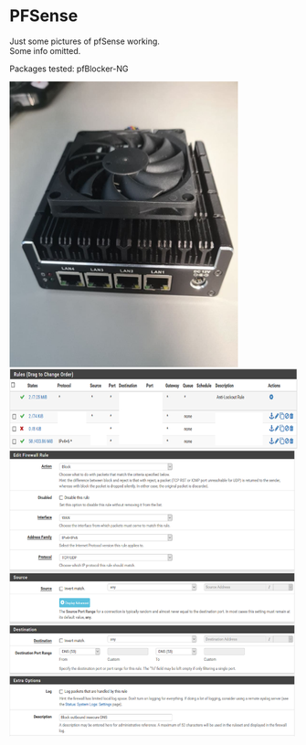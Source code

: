 PFSense
=======
Just some pictures of pfSense working. <br/>
Some info omitted. <br/>

Packages tested:
pfBlocker-NG <br/>

<img src="https://github.com/LawZHRobin/Projects/raw/main/PFSense/PFSense Box.jpg" width="400" height="500"> <br/>
<img src="https://github.com/LawZHRobin/Projects/raw/main/PFSense/LAN.png" width="700" height="140"> <br/>
<img src="https://github.com/LawZHRobin/Projects/raw/main/PFSense/WAN.PNG" width="500" height="500">
